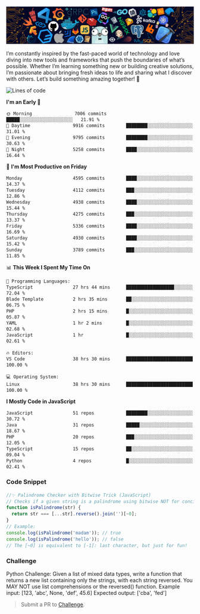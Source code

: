 ![](https://github.com/0x3EF8/0x3EF8/raw/main/images/header_.png)

I’m constantly inspired by the fast-paced world of technology and love diving into new tools and frameworks that push the boundaries of what’s possible. Whether I’m learning something new or building creative solutions, I’m passionate about bringing fresh ideas to life and sharing what I discover with others. Let’s build something amazing together! 🚀

<!--START_SECTION:header-->
![Lines of code](https://img.shields.io/badge/From%20Hello%20World%20I%27ve%20Written-23.0%20million%20lines%20of%20code-blue)

**I'm an Early 🐤** 

```text
🌞 Morning                7006 commits        █████░░░░░░░░░░░░░░░░░░░░   21.91 % 
🌆 Daytime                9916 commits        ████████░░░░░░░░░░░░░░░░░   31.01 % 
🌃 Evening                9795 commits        ████████░░░░░░░░░░░░░░░░░   30.63 % 
🌙 Night                  5258 commits        ████░░░░░░░░░░░░░░░░░░░░░   16.44 % 
```
📅 **I'm Most Productive on Friday** 

```text
Monday                   4595 commits        ████░░░░░░░░░░░░░░░░░░░░░   14.37 % 
Tuesday                  4112 commits        ███░░░░░░░░░░░░░░░░░░░░░░   12.86 % 
Wednesday                4938 commits        ████░░░░░░░░░░░░░░░░░░░░░   15.44 % 
Thursday                 4275 commits        ███░░░░░░░░░░░░░░░░░░░░░░   13.37 % 
Friday                   5336 commits        ████░░░░░░░░░░░░░░░░░░░░░   16.69 % 
Saturday                 4930 commits        ████░░░░░░░░░░░░░░░░░░░░░   15.42 % 
Sunday                   3789 commits        ███░░░░░░░░░░░░░░░░░░░░░░   11.85 % 
```


📊 **This Week I Spent My Time On** 

```text
💬 Programming Languages: 
TypeScript               27 hrs 44 mins      ██████████████████░░░░░░░   72.04 % 
Blade Template           2 hrs 35 mins       ██░░░░░░░░░░░░░░░░░░░░░░░   06.75 % 
PHP                      2 hrs 15 mins       █░░░░░░░░░░░░░░░░░░░░░░░░   05.87 % 
YAML                     1 hr 2 mins         █░░░░░░░░░░░░░░░░░░░░░░░░   02.68 % 
JavaScript               1 hr                █░░░░░░░░░░░░░░░░░░░░░░░░   02.61 % 

🔥 Editors: 
VS Code                  38 hrs 30 mins      █████████████████████████   100.00 % 

💻 Operating System: 
Linux                    38 hrs 30 mins      █████████████████████████   100.00 % 
```

**I Mostly Code in JavaScript** 

```text
JavaScript               51 repos            ████████░░░░░░░░░░░░░░░░░   30.72 % 
Java                     31 repos            █████░░░░░░░░░░░░░░░░░░░░   18.67 % 
PHP                      20 repos            ███░░░░░░░░░░░░░░░░░░░░░░   12.05 % 
TypeScript               15 repos            ██░░░░░░░░░░░░░░░░░░░░░░░   09.04 % 
Python                   4 repos             █░░░░░░░░░░░░░░░░░░░░░░░░   02.41 % 
```




<!--END_SECTION:header-->

<!--START_SECTION:footer-->
### Code Snippet
```js
//✨ Palindrome Checker with Bitwise Trick (JavaScript)
// Checks if a given string is a palindrome using bitwise NOT for concise reversal
function isPalindrome(str) {
  return str === [...str].reverse().join('')[~0];
}
// Example:
console.log(isPalindrome('madam')); // true
console.log(isPalindrome('hello')); // false
// The [~0] is equivalent to [-1]: last character, but just for fun!
```
### Challenge
Python Challenge: Given a list of mixed data types, write a function that returns a new list containing only the strings, with each string reversed. You MAY NOT use list comprehensions or the reversed() function.
Example input: [123, 'abc', None, 'def', 45.6]
Expected output: ['cba', 'fed']
<!--END_SECTION:footer-->
> Submit a PR to [Challenge](https://github.com/mrepol742/challenge/fork).

